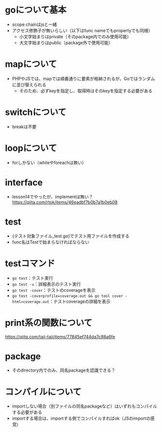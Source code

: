 # goについて基本

- scope chainはjsと一緒
- アクセス修飾子が無いらしい（以下はfunc nameでもpropertyでも同様）
    - 小文字始まりはprivate（そのpackage内でのみ使用可能）
    - 大文字始まりはpublic（package外で使用可能）

# mapについて

- PHPやJSでは、mapでは順番通りに要素が格納されるが、Goではランダムに並び替えられる
    - そのため、必ずkeyを指定し、取得時はそのkeyを指定する必要がある

# switchについて

- breakは不要

# loopについて

- forしかない（whileやforeachは無い）

# interface

- lesson14でやったが、implementは無い？
    https://qiita.com/rtok/items/46eadbf7b0b7a1b0eb08

# test

- {テスト対象ファイル_test.go}でテスト用ファイルを作成する
- func名はTestで始まらなければならない

# testコマンド

- `go test`：テスト実行
- `go test -v`：詳細表示のテスト実行
- `go test -cover`：テストのcoverageを表示
- `go test -coverprofile=coverage.out && go tool cover -html=coverage.out`：テストcoverageの詳細を表示

# print系の関数について

https://qiita.com/taji-taji/items/77845ef744da7c88a6fe

# package

- そのdirectory内でのみ、同名packageを認識できる？

# コンパイルについて

- importしない場合（別ファイルの同名packageなど）はいずれもコンパイルする必要がある
- importする場合は、importする側でコンパイルすればok（JSのimportの感覚）